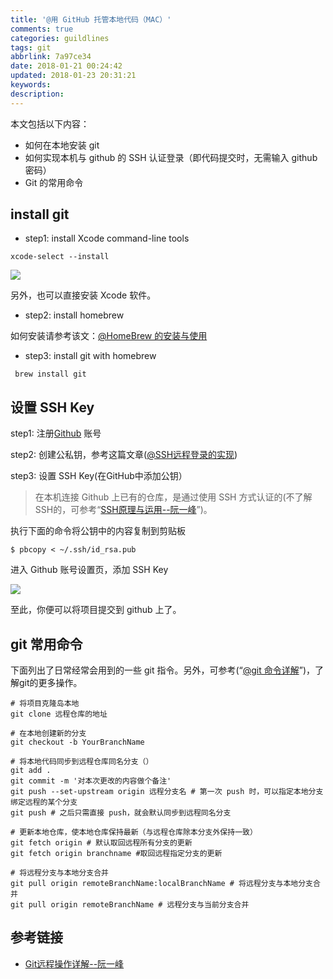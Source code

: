 ```yaml
---
title: '@用 GitHub 托管本地代码（MAC）'
comments: true
categories: guildlines
tags: git
abbrlink: 7a97ce34
date: 2018-01-21 00:24:42
updated: 2018-01-23 20:31:21
keywords:
description:
---
```


本文包括以下内容：

- 如何在本地安装 git
- 如何实现本机与 github 的 SSH 认证登录（即代码提交时，无需输入 github 密码）
- Git 的常用命令


## install git

- step1: install Xcode command-line tools 

```shell
xcode-select --install
```

![](http://ipic-markdown.oss-cn-shanghai.aliyuncs.com/blog/2017-08-03-104639.jpg)

另外，也可以直接安装 Xcode 软件。


- step2: install homebrew

如何安装请参考该文：[@HomeBrew 的安装与使用](http://seyvoue.com/posts/36d45381/#more)

- step3: install git with homebrew

```shell
 brew install git
```

## 设置 SSH Key

step1: 注册[Github](https://github.com) 账号

step2: 创建公私钥，参考这篇文章([@SSH远程登录的实现](http://seyvoue.com/posts/68483533/))

step3: 设置 SSH Key(在GitHub中添加公钥）

> 在本机连接 Github 上已有的仓库，是通过使用 SSH 方式认证的(不了解SSH的，可参考“[SSH原理与运用--阮一峰](http://www.ruanyifeng.com/blog/2011/12/ssh_remote_login.html)”)。

执行下面的命令将公钥中的内容复制到剪贴板

```shell
$ pbcopy < ~/.ssh/id_rsa.pub
```

进入 Github 账号设置页，添加 SSH Key

![](http://ipic-markdown.oss-cn-shanghai.aliyuncs.com/blog/2017-08-03-Screen_Shot_2017-08-03_at_19_52_33.png)

至此，你便可以将项目提交到 github 上了。

## git 常用命令

下面列出了日常经常会用到的一些 git 指令。另外，可参考(“[@git 命令详解](http://seyvoue.com/posts/b6d2867a/#more)”)，了解git的更多操作。

```shell
# 将项目克隆岛本地
git clone 远程仓库的地址

# 在本地创建新的分支
git checkout -b YourBranchName

# 将本地代码同步到远程仓库同名分支（）
git add .
git commit -m '对本次更改的内容做个备注'
git push --set-upstream origin 远程分支名 # 第一次 push 时，可以指定本地分支绑定远程的某个分支
git push # 之后只需直接 push，就会默认同步到远程同名分支

# 更新本地仓库，使本地仓库保持最新（与远程仓库除本分支外保持一致）
git fetch origin # 默认取回远程所有分支的更新
git fetch origin branchname #取回远程指定分支的更新

# 将远程分支与本地分支合并
git pull origin remoteBranchName:localBranchName # 将远程分支与本地分支合并
git pull origin remoteBranchName # 远程分支与当前分支合并
```


## 参考链接

- [Git远程操作详解--阮一峰](http://www.ruanyifeng.com/blog/2014/06/git_remote.html)


